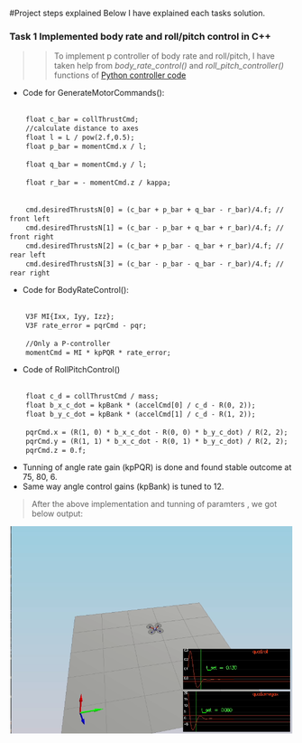 #Project steps explained 
Below I have explained each tasks solution.
### Task 1 Implemented body rate and roll/pitch control in C++
>> To implement p controller of body rate and roll/pitch, I have taken help from *body_rate_control()* and *roll_pitch_controller()* functions of
> [Python controller code](https://github.com/udacity/FCND-Controls/blob/solution/controller.py)

- Code for GenerateMotorCommands(): 
<pre><code>
    float c_bar = collThrustCmd;
    //calculate distance to axes
    float l = L / pow(2.f,0.5);
    float p_bar = momentCmd.x / l;

    float q_bar = momentCmd.y / l;

    float r_bar = - momentCmd.z / kappa;


    cmd.desiredThrustsN[0] = (c_bar + p_bar + q_bar - r_bar)/4.f; // front left
    cmd.desiredThrustsN[1] = (c_bar - p_bar + q_bar + r_bar)/4.f; // front right
    cmd.desiredThrustsN[2] = (c_bar + p_bar - q_bar + r_bar)/4.f; // rear left
    cmd.desiredThrustsN[3] = (c_bar - p_bar - q_bar - r_bar)/4.f; // rear right
</code></pre>
- Code for BodyRateControl():
<pre><code>
    V3F MI{Ixx, Iyy, Izz};
    V3F rate_error = pqrCmd - pqr;

    //Only a P-controller
    momentCmd = MI * kpPQR * rate_error;
</code></pre>
- Code of RollPitchControl()

<pre><code>
    float c_d = collThrustCmd / mass;
    float b_x_c_dot = kpBank * (accelCmd[0] / c_d - R(0, 2));
    float b_y_c_dot = kpBank * (accelCmd[1] / c_d - R(1, 2));

    pqrCmd.x = (R(1, 0) * b_x_c_dot - R(0, 0) * b_y_c_dot) / R(2, 2);
    pqrCmd.y = (R(1, 1) * b_x_c_dot - R(0, 1) * b_y_c_dot) / R(2, 2);
    pqrCmd.z = 0.f;
</code></pre>

- Tunning of angle rate gain (kpPQR) is done and found stable outcome at 75, 80, 6.
- Same way angle control gains (kpBank) is tuned to 12.
> After the above implementation and tunning of paramters , we got below output:
<p align="center">
<img src="output/rollpitchtunned.gif" width="500"/>
</p>